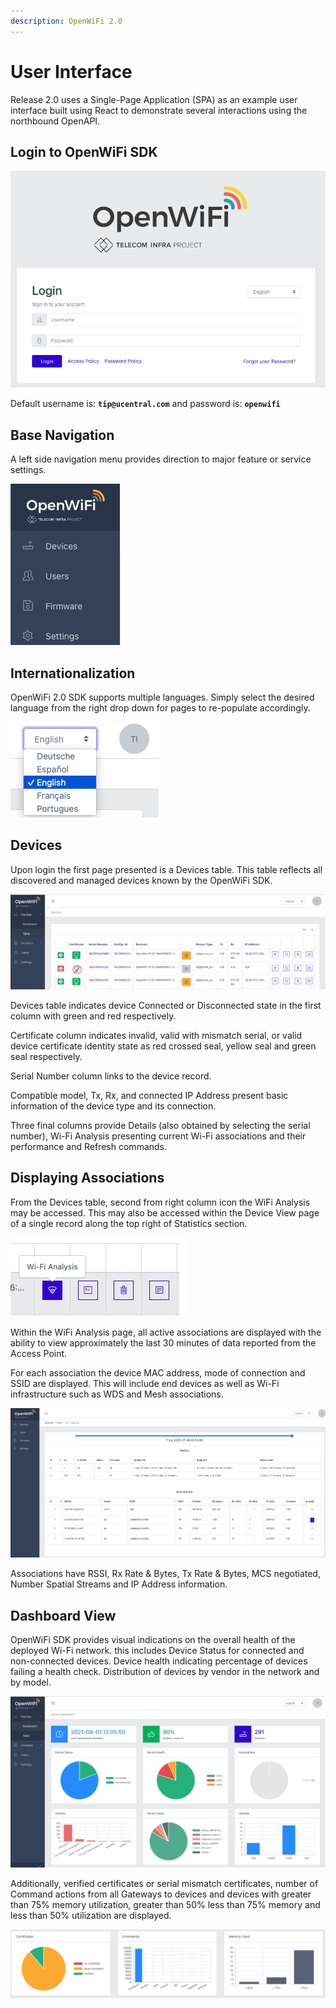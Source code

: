 ```yaml
---
description: OpenWiFi 2.0
---
```


# User Interface

Release 2.0 uses a Single-Page Application (SPA) as an example user interface built using React to demonstrate several interactions using the northbound OpenAPI.

## Login to OpenWiFi SDK

![Login Page](<../.gitbook/assets/Screen Shot 2021-07-28 at 4.40.17 PM.png>)

Default username is: **`tip@ucentral.com`** and password is: **`openwifi`**

## **Base Navigation**

A left side navigation menu provides direction to major feature or service settings.

![Left Navigation](<../.gitbook/assets/Screen Shot 2021-07-29 at 3.21.37 PM.png>)

## Internationalization

OpenWiFi 2.0 SDK supports multiple languages. Simply select the desired language from the right drop down for pages to re-populate accordingly.

![](<../.gitbook/assets/Screen Shot 2021-07-29 at 3.26.35 PM.png>)

## Devices

Upon login the first page presented is a Devices table. This table reflects all discovered and managed devices known by the OpenWiFi SDK.

![Devices Table](<../.gitbook/assets/Screen Shot 2021-08-01 at 12.04.01 PM.png>)

Devices table indicates device Connected or Disconnected state in the first column with green and red respectively.

Certificate column indicates invalid, valid with mismatch serial, or valid device certificate identity state as red crossed seal, yellow seal and green seal respectively.

Serial Number column links to the device record.

Compatible model, Tx, Rx, and connected IP Address present basic information of the device type and its connection.

Three final columns provide Details (also obtained by selecting the serial number), Wi-Fi Analysis presenting current Wi-Fi associations and their performance and Refresh commands.

## Displaying Associations

From the Devices table, second from right column icon the WiFi Analysis may be accessed. This may also be accessed within the Device View page of a single record along the top right of Statistics section.

![Wi-Fi Analysis](<../.gitbook/assets/Screen Shot 2021-08-01 at 12.04.36 PM.png>)

Within the WiFi Analysis page, all active associations are displayed with the ability to view approximately the last 30 minutes of data reported from the Access Point.

For each association the device MAC address, mode of connection and SSID are displayed. This will include end devices as well as Wi-Fi infrastructure such as WDS and Mesh associations.

![](<../.gitbook/assets/Screen Shot 2021-07-28 at 4.54.43 PM.png>)

Associations have RSSI, Rx Rate & Bytes, Tx Rate & Bytes, MCS negotiated, Number Spatial Streams and IP Address information.

## Dashboard View

OpenWiFi SDK provides visual indications on the overall health of the deployed Wi-Fi network. this includes Device Status for connected and non-connected devices. Device health indicating percentage of devices failing a health check. Distribution of devices by vendor in the network and by model.

![Dashboard View](<../.gitbook/assets/Screen Shot 2021-08-01 at 12.06.15 PM.png>)

Additionally, verified certificates or serial mismatch certificates, number of Command actions from all Gateways to devices and devices with greater than 75% memory utilization, greater than 50% less than 75% memory and less than 50% utilization are displayed.

![](<../.gitbook/assets/Screen Shot 2021-07-30 at 12.09.27 AM.png>)
